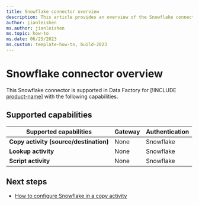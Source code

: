 ```yaml
---
title: Snowflake connector overview
description: This article provides an overview of the Snowflake connector in Microsoft Fabric.
author: jianleishen
ms.author: jianleishen
ms.topic: how-to
ms.date: 06/25/2023
ms.custom: template-how-to, build-2023
---
```


# Snowflake connector overview

This Snowflake connector is supported in Data Factory for [!INCLUDE [product-name](../includes/product-name.md)] with the following capabilities.

## Supported capabilities

| Supported capabilities | Gateway | Authentication |
| --- | --- | ---|
| **Copy activity (source/destination)** | None | Snowflake |
| **Lookup activity** | None | Snowflake |
| **Script activity** | None | Snowflake |

## Next steps

- [How to configure Snowflake in a copy activity](connector-snowflake-copy-activity.md)
